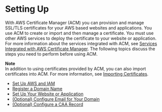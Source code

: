 # Setting Up<a name="setup"></a>

With AWS Certificate Manager \(ACM\) you can provision and manage SSL/TLS certificates for your AWS based websites and applications\. You use ACM to create or import and then manage a certificate\. You must use other AWS services to deploy the certificate to your website or application\. For more information about the services integrated with ACM, see [Services Integrated with AWS Certificate Manager](acm-services.md)\. The following topics discuss the steps you need to perform before using ACM\.

**Note**  
In addition to using certificates provided by ACM, you can also import certificates into ACM\. For more information, see [Importing Certificates](import-certificate.md)\.


+ [Set Up AWS and IAM](setup-aws-iam.md)
+ [Register a Domain Name](setup-domain.md)
+ [Set Up Your Website or Application](setup-website.md)
+ [\(Optional\) Configure Email for Your Domain](setup-email.md)
+ [\(Optional\) Configure a CAA Record](setup-caa.md)